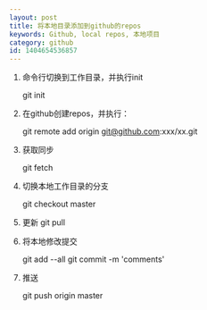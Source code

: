 ```yaml
---
layout: post
title: 将本地目录添加到github的repos
keywords: Github, local repos, 本地项目
category: github
id: 1404654536857
---
```


1. 命令行切换到工作目录，并执行init 

	git init

2. 在github创建repos，并执行：

	git remote add origin git@github.com:xxx/xx.git

3. 获取同步

	git fetch

4. 切换本地工作目录的分支

	git checkout master

5. 更新
	git pull

6. 将本地修改提交

	git add --all
	git commit -m 'comments'

7. 推送

	git push origin master

